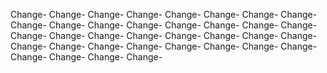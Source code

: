 Change-
Change-
Change-
Change-
Change-
Change-
Change-
Change-
Change-
Change-
Change-
Change-
Change-
Change-
Change-
Change-
Change-
Change-
Change-
Change-
Change-
Change-
Change-
Change-
Change-
Change-
Change-
Change-
Change-
Change-
Change-
Change-
Change-
Change-
Change-
Change-
